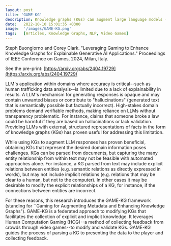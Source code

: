 ```yaml
---
layout: post
title: 'GAME-KG'
description: Knowledge graphs (KGs) can augment large language models (LLMs) while also providing an explainable set of facts that can be inspected by a human. Explainability is valuable for fields that may otherwise avoid LLMs due to hallucinations, such as human trafficking analysis. Creating KGs poses challenges, however. KGs parsed from documents may include explicit connections (those directly stated in a document) but miss implicit connections (those evident to a human, but not directly stated). This research introduces GAME-KG, an approach to modifying explicit and implicit KG connections by crowdsourcing feedback through video games.
date:   2022-10-10 15:01:35 +0300
image:  '/images/GAME-KG.png'
tags:   [Articles, Knowledge Graphs, NLP, Video Games]
---
```


Steph Buongiorno and Corey Clark. "Leveraging Gaming to Enhance Knowledge Graphs for Explainable Generative AI Applications." Proceedings of IEEE Conference on Games, 2024, Milan, Italy. 

See the pre-print: [https://arxiv.org/abs/2404.19729](https://arxiv.org/abs/2404.19729) 

LLM's application within domains where accuracy is critical--such as human trafficking data analysis--is limited due to a lack of explainability in results. A LLM's mechanism for generating responses is opaque and may contain unwanted biases or contribute to "hallucinations" (generated text that is semantically possible but factually incorrect). High-stakes domain problems demand verifiable methods, making reliance on LLMs without transparency problematic. For instance, claims that someone broke a law could be harmful if they are based on hallucinations or lack validation. Providing LLMs with external, structured representations of facts in the form of knowledge graphs (KGs) has proven useful for addressing this limitation.

While using KGs to augment LLM responses has proven beneficial, obtaining KGs that represent the desired domain information poses challenges. KGs can be parsed from documents, but capturing the many entity relationship from within text may not be feasible with automated approaches alone. For instance, a KG parsed from text may include explicit relations between entities (e.g. semantic relations as directly expressed in words), but may not include implicit relations (e.g. relations that may be clear to a human, but not to the computer). In other cases it may be desirable to modify the explicit relationships of a KG, for instance, if the connections between entities are incorrect. 

For these reasons, this research introduces the GAME-KG framework (standing for ``Gaming for Augmenting Metadata and Enhancing Knowledge Graphs"). GAME-KG is a federated approach to modifying KGs that facilitates the collection of explicit and implicit knowledge. It leverages Human Computation Gaming (HCG)--a method of collecting feedback from crowds through video games--to modify and validate KGs. GAME-KG guides the process of parsing a KG to presenting the data to the player and collecting feedback. 
